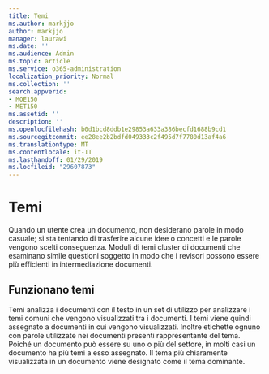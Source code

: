 ```yaml
---
title: Temi
ms.author: markjjo
author: markjjo
manager: laurawi
ms.date: ''
ms.audience: Admin
ms.topic: article
ms.service: o365-administration
localization_priority: Normal
ms.collection: ''
search.appverid:
- MOE150
- MET150
ms.assetid: ''
description: ''
ms.openlocfilehash: b0d1bcd8ddb1e29853a633a386becfd1688b9cd1
ms.sourcegitcommit: ee28ee2b2bdfd049333c2f495d7f7780d13af4a6
ms.translationtype: MT
ms.contentlocale: it-IT
ms.lasthandoff: 01/29/2019
ms.locfileid: "29607873"
---
```

# <a name="themes"></a>Temi
Quando un utente crea un documento, non desiderano parole in modo casuale; si sta tentando di trasferire alcune idee o concetti e le parole vengono scelti conseguenza. Moduli di temi cluster di documenti che esaminano simile questioni soggetto in modo che i revisori possono essere più efficienti in intermediazione documenti.

## <a name="how-does-themes-work"></a>Funzionano temi
Temi analizza i documenti con il testo in un set di utilizzo per analizzare i temi comuni che vengono visualizzati tra i documenti. I temi viene quindi assegnato a documenti in cui vengono visualizzati. Inoltre etichette ognuno con parole utilizzate nei documenti presenti rappresentante del tema. Poiché un documento può essere su uno o più del settore, in molti casi un documento ha più temi a esso assegnato. Il tema più chiaramente visualizzata in un documento viene designato come il tema dominante.